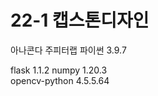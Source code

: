 # 22-1 캡스톤디자인 
아나콘다 주피터랩 
파이썬            3.9.7
    
    
flask           1.1.2
numpy           1.20.3           
opencv-python   4.5.5.64
